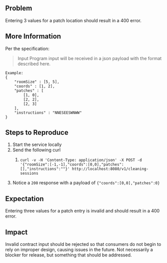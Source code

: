 ## Problem

Entering 3 values for a patch location should result in a 400 error.

## More Information

Per the specification:

> Input
> Program input will be received in a json payload with the format described here.

    Example: 
    {
        "roomSize" : [5, 5],
        "coords" : [1, 2],
        "patches" : [
            [1, 0],
            [2, 2],
            [2, 3]
        ],
        "instructions" : "NNESEESWNWW"
    }

## Steps to Reproduce

1. Start the service locally
2. Send the following curl
    1. ```shell 
       curl -v -H 'Content-Type: application/json' -X POST -d '{"roomSize":[-1,-1],"coords":[0,0],"patches":[],"instructions":""}' http://localhost:8080/v1/cleaning-sessions
       ```
3. Notice a `200` response with a payload of `{"coords":[0,0],"patches":0}`

## Expectation

Entering three values for a patch entry is invalid and should result in a 400 error.

## Impact

Invalid contract input should be rejected so that consumers do not begin to rely on improper design, causing issues in
the future.
Not necessarily a blocker for release, but something that should be addressed.
